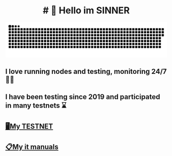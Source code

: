 <h1 align="center"># 👋 Hello im SINNER </h1>
</p>

<p align="center">
<img width="600" src="https://github.com/AntNodes/assets/blob/main/github-snake.svg" alt="snake"/>
</p>

## I love running nodes and testing, monitoring 24/7 👨‍💻

## I have been testing since 2019 and participated in many testnets ⌛

[<h2>🖥My TESTNET</h2>](https://github.com/AntNodes/MY-TESTNET)

[<h2>📋My it manuals]()

</p>

